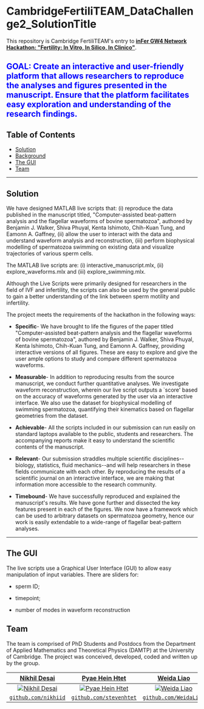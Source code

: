 # CambridgeFertiliTEAM_DataChallenge2_SolutionTitle

This repository is Cambridge FertiliTEAM's entry to <a href="https://infernetwork.wixsite.com/infer/hackathon" target="_blank">**inFer GW4 Network Hackathon: "Fertility: In Vitro, In Silico, In Clinico"**</a>.

## <span style="color:blue">GOAL: Create an interactive and user-friendly platform that allows researchers to reproduce the analyses and figures presented in the manuscript. Ensure that the platform facilitates easy exploration and understanding of the research findings.</span>



## Table of Contents

- [Solution](#solution)
- [Background](#background)
- [The GUI](#the-gui)
- [Team](#team)

- ---
## Solution
We have designed MATLAB live scripts that: (i) reproduce the data published in the manuscript titled, "Computer-assisted beat-pattern analysis and the flagellar waveforms of bovine spermatozoa", authored by Benjamin J. Walker, Shiva Phuyal, Kenta Ishimoto, Chih-Kuan Tung, and Eamonn A. Gaffney, (ii) allow the user to interact with the data and understand waveform analysis and reconstruction, (iii) perform biophysical modelling of spermatozoa swimming on existing data and visualize trajectories of various sperm cells.

The MATLAB live scripts are: (i) interactive_manuscript.mlx, (ii) explore_waveforms.mlx and (iii) explore_swimming.mlx.

Although the Live Scripts were primarily designed for researchers in the field of IVF and infertility, the scripts can also be used by the general public to gain a better understanding of the link between sperm motility and infertility.

The project meets the requirements of the hackathon in the following ways:

- **Specific**- We have brought to life the figures of the paper titled "Computer-assisted beat-pattern analysis and the flagellar waveforms of bovine spermatozoa", authored by Benjamin J. Walker, Shiva Phuyal, Kenta Ishimoto, Chih-Kuan Tung, and Eamonn A. Gaffney, providing interactive versions of all figures. These are easy to explore and give the user ample options to study and compare different spermatozoa waveforms.
  
- **Measurable**- In addition to reproducing results from the source manuscript, we conduct further quantitative analyses. We investigate waveform reconstruction, wherein our live script outputs a `score' based on the accuracy of waveforms generated by the user via an interactive interface. We also use the dataset for biophysical modelling of swimming spermatozoa, quantifying their kinematics based on flagellar geometries from the dataset.
    
- **Achievable**- All the scripts included in our submission can run easily on standard laptops available to the public, students and researchers. The accompanying reports make it easy to understand the scientific contents of the manuscript.
    
- **Relevant**- Our submission straddles multiple scientific disciplines--biology, statistics, fluid mechanics--and will help researchers in these fields communicate with each other. By reproducing the results of a scientific journal on an interactive interface, we are making that information more accessible to the research community.
    
- **Timebound**- We have successfully reproduced and explained the manuscript's results. We have gone further and dissected the key features present in each of the figures. We now have a framework which can be used to arbitrary datasets on spermatozoa geometry, hence our work is easily extendable to a wide-range of flagellar beat-pattern analyses.


---
## The GUI

 <!---  
<p align="left">
<img  src="https://github.com/Lucyhenley/CardiffMATHBIO_NERCHackathonTwo_PublicTransport/blob/master/figs/screenshot.png?raw=true" alt="App Screenshot" class = "center" width="1000" height = "500"/>
</p>
--->



The live scripts use a Graphical User Interface (GUI) to allow easy manipulation of input variables. There are sliders for:

* sperm ID;

* timepoint;

* number of modes in waveform reconstruction




## Team

The team is comprised of PhD Students and Postdocs from the Department of Applied Mathematics and Theoretical Physics (DAMTP) at the University of Cambridge. The project was conceived, developed, coded and written up by the group. 

| <a href="https://www.damtp.cam.ac.uk/person/nd519" target="_blank">**Nikhil Desai**</a> | <a href="https://www.maths.cam.ac.uk/person/phh35" target="_blank">**Pyae Hein Htet**</a> | <a href="https://www.maths.cam.ac.uk/person/wl354" target="_blank">**Weida Liao**</a> | <a href="https://www.maths.cam.ac.uk/person/mt599" target="_blank">**Maria Tatulea-Codrean**</a> |
| :---: |:---:| :---:| :---:|
| [![Nikhil Desai](https://avatars1.githubusercontent.com/nikhiid?s=200)](https://github.com/nikhiid)    | [![Pyae Hein Htet](https://avatars1.githubusercontent.com/stevenhtet?s=200)](https://github.com/stevenhtet) | [![Weida Liao](https://avatars1.githubusercontent.com/WeidaLiao?s=200)](https://github.com/WeidaLiao)  | [![Maria Tatulea-Codrean](https://avatars1.githubusercontent.com/MariaTatuleaCodrean?s=200)](https://github.com/MariaTatuleaCodrean)  |
| <a href="https://github.com/nikhiid" target="_blank">`github.com/nikhiid`</a> | <a href="https://github.com/stevenhtet" target="_blank">`github.com/stevenhtet`</a> | <a href="https://github.com/WeidaLiao" target="_blank">`github.com/WeidaLiao`</a> | <a href="https://github.com/MariaTatuleaCodrean" target="_blank">`github.com/MariaTatuleaCodrean`</a> |

